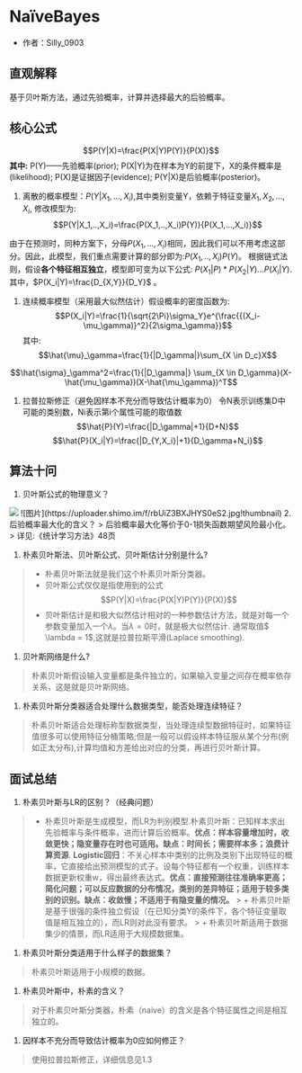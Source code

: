 # NaïveBayes

* 作者：Silly_0903
## 直观解释
基于贝叶斯方法，通过先验概率，计算并选择最大的后验概率。

## 核心公式
$$P(Y|X)=\frac{P(X|Y)P(Y)}{P(X)}$$
**其中:** P(Y)——先验概率(prior); P(X|Y)为在样本为Y的前提下，X的条件概率是(likelihood); P(X)是证据因子(evidence); P(Y|X)是后验概率(posterior)。

1. 离散的概率模型：$P(Y|X_1,…,X_i)$,其中类别变量Y，依赖于特征变量$X_1, X_2,…,X_i$, 修改模型为:
$$P(Y|X_1,..,X_i)=\frac{P(X_1,..,X_i)P(Y)}{P(X_1,...,X_i)}$$

由于在预测时，同种方案下，分母$P(X_1,…,X_i)$相同，因此我们可以不用考虑这部分。因此，此模型，我们重点需要计算的部分即为:$P(X_1,..,X_i)P(Y)$。
根据链式法则，假设**各个特征相互独立**，模型即可变为以下公式: $P(X_1|P)*P(X_2|Y)...P(X_i|Y)$.其中，$P(X_i|Y)=\frac{D_{X,Y}}{D_Y}$ 。

1. 连续概率模型（采用最大似然估计）假设概率的密度函数为:
$$P(X_i|Y)=\frac{1}{\sqrt{2\Pi}\sigma_Y}e^{\frac{{(X_i-\mu_\gamma)}^2}{2\sigma_\gamma}}$$
其中:
$$\hat{\mu}_\gamma=\frac{1}{|D_\gamma|}\sum_{X \in D_c}X$$

$$\hat{\sigma}_\gamma^2=\frac{1}{|D_\gamma|} \sum_{X \in D_\gamma}(X-\hat{\mu_\gamma})(X-\hat{\mu_\gamma})^T$$

1. 拉普拉斯修正（避免因样本不充分而导致估计概率为0）
令N表示训练集D中可能的类别数，Ni表示第i个属性可能的取值数
$$\hat{P}(Y)=\frac{|D_\gamma|+1}{D+N}$$
$$\hat{P}(X_i|Y)=\frac{|D_{Y,X_i}|+1}{D_\gamma+N_i}$$

## 算法十问
1. 贝叶斯公式的物理意义？
<img src="https://img-blog.csdnimg.cn/20181227111542762"/>
![图片](https://uploader.shimo.im/f/rbUiZ3BXJHYS0eS2.jpg!thumbnail)
2. 后验概率最大化的含义？
> 后验概率最大化等价于0-1损失函数期望风险最小化。 
> 详见:《统计学习方法》48页

1. 朴素贝叶斯法、贝叶斯公式、贝叶斯估计分别是什么?
> + 朴素贝叶斯法就是我们这个朴素贝叶斯分类器。
> + 贝叶斯公式仅仅是指使用到的公式
> $$P(Y|X)=\frac{P(X|Y)P(Y)}{P(X)}$$
> + 贝叶斯估计是和极大似然估计相对的一种参数估计方法，就是对每一个参数变量加入一个$\lambda$。当$\lambda = 0$时，就是极大似然估计. 通常取值$ \lambda = 1$,这就是拉普拉斯平滑(Laplace smoothing). 
1. 贝叶斯网络是什么?
> 朴素贝叶斯假设输入变量都是条件独立的，如果输入变量之间存在概率依存关系，这是就是贝叶斯网络。

1. 朴素贝叶斯分类器适合处理什么数据类型，能否处理连续特征？
> 朴素贝叶斯适合处理标称型数据类型，当处理连续型数据特征时，如果特征值很多可以使用特征分桶策略;但是一般可以假设样本特征服从某个分布(例如正太分布),计算均值和方差给出对应的分类，再进行贝叶斯计算。

## 面试总结
1. 朴素贝叶斯与LR的区别？（经典问题）
> + 朴素贝叶斯是生成模型，而LR为判别模型.朴素贝叶斯：已知样本求出先验概率与条件概率，进而计算后验概率。**优点：样本容量增加时，收敛更快；隐变量存在时也可适用。缺点：时间长；需要样本多；浪费计算资源**.     **Logistic回归**：不关心样本中类别的比例及类别下出现特征的概率，它直接给出预测模型的式子。设每个特征都有一个权重，训练样本数据更新权重w，得出最终表达式。**优点：直接预测往往准确率更高；简化问题；可以反应数据的分布情况，类别的差异特征；适用于较多类别的识别。缺点：收敛慢；不适用于有隐变量的情况。**    > + 朴素贝叶斯是基于很强的条件独立假设（在已知分类Y的条件下，各个特征变量取值是相互独立的），而LR则对此没有要求。    > + 朴素贝叶斯适用于数据集少的情景，而LR适用于大规模数据集。

1. 朴素贝叶斯分类适用于什么样子的数据集？
> 朴素贝叶斯适用于小规模的数据。

1. 朴素贝叶斯中，朴素的含义？
> 对于朴素贝叶斯分类器，朴素（naive）的含义是各个特征属性之间是相互独立的。

1. 因样本不充分而导致估计概率为0应如何修正？
> 使用拉普拉斯修正，详细信息见1.3

